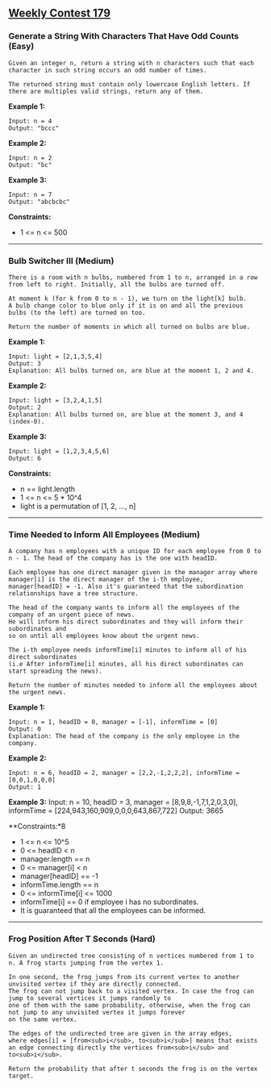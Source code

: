 ## [Weekly Contest 179](https://leetcode.com/contest/weekly-contest-179)

### Generate a String With Characters That Have Odd Counts (Easy)

    Given an integer n, return a string with n characters such that each character in such string occurs an odd number of times.

    The returned string must contain only lowercase English letters. If there are multiples valid strings, return any of them.  

**Example 1:**
    
    Input: n = 4
    Output: "bccc"

**Example 2:**

    Input: n = 2
    Output: "bc"

**Example 3:**
  
    Input: n = 7
    Output: "abcbcbc"

**Constraints:**

- 1 <= n <= 500

---

### Bulb Switcher III (Medium)

    There is a room with n bulbs, numbered from 1 to n, arranged in a row from left to right. Initially, all the bulbs are turned off.

    At moment k (for k from 0 to n - 1), we turn on the light[k] bulb. 
    A bulb change color to blue only if it is on and all the previous bulbs (to the left) are turned on too.

    Return the number of moments in which all turned on bulbs are blue.

**Example 1:**
    
    Input: light = [2,1,3,5,4]
    Output: 3
    Explanation: All bulbs turned on, are blue at the moment 1, 2 and 4.

**Example 2:**

    Input: light = [3,2,4,1,5]
    Output: 2
    Explanation: All bulbs turned on, are blue at the moment 3, and 4 (index-0).

**Example 3:**

    Input: light = [1,2,3,4,5,6]
    Output: 6

**Constraints:**
- n == light.length
- 1 <= n <= 5 * 10^4
- light is a permutation of  [1, 2, ..., n]
 
 ---
 
 ### Time Needed to Inform All Employees (Medium)
 
    A company has n employees with a unique ID for each employee from 0 to n - 1. The head of the company has is the one with headID.

    Each employee has one direct manager given in the manager array where manager[i] is the direct manager of the i-th employee, 
    manager[headID] = -1. Also it's guaranteed that the subordination relationships have a tree structure.

    The head of the company wants to inform all the employees of the company of an urgent piece of news.
    He will inform his direct subordinates and they will inform their subordinates and 
    so on until all employees know about the urgent news.

    The i-th employee needs informTime[i] minutes to inform all of his direct subordinates 
    (i.e After informTime[i] minutes, all his direct subordinates can start spreading the news).

    Return the number of minutes needed to inform all the employees about the urgent news.
 
 **Example 1:**

    Input: n = 1, headID = 0, manager = [-1], informTime = [0]
    Output: 0
    Explanation: The head of the company is the only employee in the company.

**Example 2:**

    Input: n = 6, headID = 2, manager = [2,2,-1,2,2,2], informTime = [0,0,1,0,0,0]
    Output: 1
    
**Example 3:**
    Input: n = 10, headID = 3, manager = [8,9,8,-1,7,1,2,0,3,0], informTime = [224,943,160,909,0,0,0,643,867,722]
    Output: 3665

**Constraints:*8

- 1 <= n <= 10^5
- 0 <= headID < n
- manager.length == n
- 0 <= manager[i] < n
- manager[headID] == -1
- informTime.length == n
- 0 <= informTime[i] <= 1000
- informTime[i] == 0 if employee i has no subordinates.
- It is guaranteed that all the employees can be informed.

---

### Frog Position After T Seconds (Hard)

    Given an undirected tree consisting of n vertices numbered from 1 to n. A frog starts jumping from the vertex 1. 
    
    In one second, the frog jumps from its current vertex to another unvisited vertex if they are directly connected. 
    The frog can not jump back to a visited vertex. In case the frog can jump to several vertices it jumps randomly to 
    one of them with the same probability, otherwise, when the frog can not jump to any unvisited vertex it jumps forever 
    on the same vertex. 

    The edges of the undirected tree are given in the array edges, 
    where edges[i] = [from<sub>i</sub>, to<sub>i</sub>] means that exists an edge connecting directly the vertices from<sub>i</sub> and to<sub>i</sub>.

    Return the probability that after t seconds the frog is on the vertex target.
